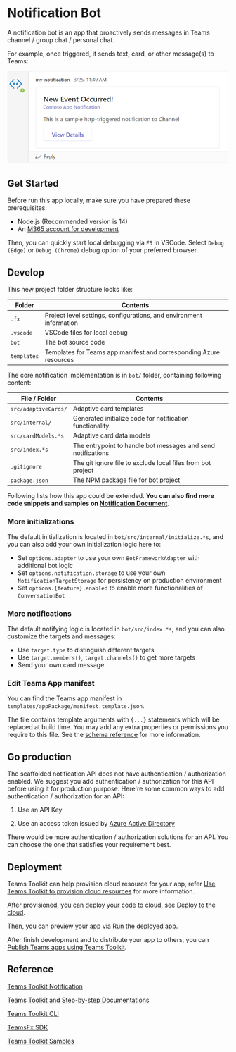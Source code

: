# Notification Bot

A notification bot is an app that proactively sends messages in Teams channel / group chat / personal chat.

For example, once triggered, it sends text, card, or other message(s) to Teams:

![Notification Message in Teams](images/notification-message.png)

## Get Started

Before run this app locally, make sure you have prepared these prerequisites:

- Node.js (Recommended version is 14)
- An [M365 account for development](https://docs.microsoft.com/microsoftteams/platform/toolkit/accounts)

Then, you can quickly start local debugging via `F5` in VSCode. Select `Debug (Edge)` or `Debug (Chrome)` debug option of your preferred browser.

## Develop

This new project folder structure looks like:

| Folder | Contents |
| - | - |
| `.fx` | Project level settings, configurations, and environment information |
| `.vscode` | VSCode files for local debug |
| `bot` | The bot source code |
| `templates` |Templates for Teams app manifest and corresponding Azure resources|

The core notification implementation is in `bot/` folder, containing following content:

| File / Folder | Contents |
| - | - |
| `src/adaptiveCards/` | Adaptive card templates |
| `src/internal/` | Generated initialize code for notification functionality |
| `src/cardModels.*s` | Adaptive card data models |
| `src/index.*s` | The entrypoint to handle bot messages and send notifications |
| `.gitignore` | The git ignore file to exclude local files from bot project |
| `package.json` | The NPM package file for bot project |

Following lists how this app could be extended. **You can also find more code snippets and samples on [Notification Document](https://aka.ms/teamsfx-notification#how-to-send-more-notifications).**

### More initializations

The default initialization is located in `bot/src/internal/initialize.*s`, and you can also add your own initialization logic here to:

- Set `options.adapter` to use your own `BotFrameworkAdapter` with additional bot logic
- Set `options.notification.storage` to use your own `NotificationTargetStorage` for persistency on production environment
- Set `options.{feature}.enabled` to enable more functionalities of `ConversationBot`

### More notifications

The default notifying logic is located in `bot/src/index.*s`, and you can also customize the targets and messages:
- Use `target.type` to distinguish different targets
- Use `target.members()`, `target.channels()` to get more targets
- Send your own card message

### Edit Teams App manifest

You can find the Teams app manifest in `templates/appPackage/manifest.template.json`.

The file contains template arguments with `{...}` statements which will be replaced at build time. You may add any extra properties or permissions you require to this file. See the [schema reference](https://docs.microsoft.com/microsoftteams/platform/resources/schema/manifest-schema) for more information.

## Go production

The scaffolded notification API does not have authentication / authorization enabled. We suggest you add authentication / authorization for this API before using it for production purpose. Here're some common ways to add authentication / authorization for an API:

1. Use an API Key

2. Use an access token issued by [Azure Active Directory](https://docs.microsoft.com/en-us/azure/active-directory/authentication/)

There would be more authentication / authorization solutions for an API. You can choose the one that satisfies your requirement best.

## Deployment

Teams Toolkit can help provision cloud resource for your app, refer [Use Teams Toolkit to provision cloud resources](https://docs.microsoft.com/microsoftteams/platform/toolkit/provision) for more information.

After provisioned, you can deploy your code to cloud, see [Deploy to the cloud](https://docs.microsoft.com/microsoftteams/platform/toolkit/deploy).

Then, you can preview your app via [Run the deployed app](https://docs.microsoft.com/microsoftteams/platform/sbs-gs-javascript?tabs=vscode%2Cvsc%2Cviscode%2Cvcode&tutorial-step=8#run-the-deployed-app).

After finish development and to distribute your app to others, you can [Publish Teams apps using Teams Toolkit](https://docs.microsoft.com/microsoftteams/platform/toolkit/publish).

## Reference

[Teams Toolkit Notification](https://aka.ms/teamsfx-notification)

[Teams Toolkit and Step-by-step Documentations](https://docs.microsoft.com/microsoftteams/platform/toolkit/teams-toolkit-fundamentals)

[Teams Toolkit CLI](https://docs.microsoft.com/microsoftteams/platform/toolkit/teamsfx-cli)

[TeamsFx SDK](https://docs.microsoft.com/microsoftteams/platform/toolkit/teamsfx-sdk)

[Teams Toolkit Samples](https://github.com/OfficeDev/TeamsFx-Samples)